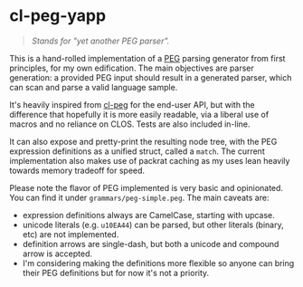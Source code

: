 # cl-peg-yapp

> *Stands for "yet another PEG parser".*

This is a hand-rolled implementation of a [PEG](https://bford.info/packrat/) 
parsing generator from
first principles, for my own edification. The main objectives are parser
generation: a provided PEG input should result in a generated parser,
which can scan and parse a valid language sample.

It's heavily inspired from [cl-peg](https://github.com/thezerobit/cl-peg/tree/master)
for the end-user API, but with the difference that hopefully it is more easily readable, via
a liberal use of macros and no reliance on CLOS. Tests are also included in-line.

It can also expose and pretty-print the resulting node tree, with the
PEG expression definitions as a unified struct, called a `match`.
The current implementation also makes use of packrat caching as my uses
lean heavily towards memory tradeoff for speed.

Please note the flavor of PEG implemented is very basic and opinionated.
You can find it under `grammars/peg-simple.peg`. The main caveats are:

- expression definitions always are CamelCase, starting with upcase.
- unicode literals (e.g. `u10EA44`) can be parsed, but other literals
  (binary, etc) are not implemented.
- definition arrows are single-dash, but both a unicode and compound arrow is accepted.
- I'm considering making the definitions more flexible so anyone can bring their PEG
  definitions but for now it's not a priority.


